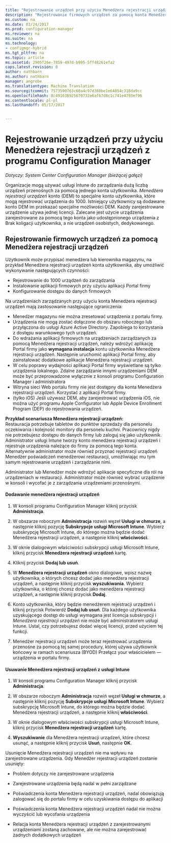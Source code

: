```yaml
---
title: "Rejestrowanie urządzeń przy użyciu Menedżera rejestracji urządzeń - programu Configuration Manager | Dokumentacja firmy Microsoft"
description: "Rejestrowanie firmowych urządzeń za pomocą konta Menedżera rejestracji urządzeń z System Center Configuration Manager."
ms.custom: na
ms.date: 03/24/2017
ms.prod: configuration-manager
ms.reviewer: na
ms.suite: na
ms.technology:
- configmgr-hybrid
ms.tgt_pltfrm: na
ms.topic: article
ms.assetid: 2905f26e-7859-497d-b995-5ff48261efa2
caps.latest.revision: 8
author: nathbarn
ms.author: nathbarn
manager: angrobe
ms.translationtype: Machine Translation
ms.sourcegitcommit: 7573590763c68a4c97d388be1e64054c318da9cc
ms.openlocfilehash: 8c491636925670732e6af67d8c1c741e4793ef96
ms.contentlocale: pl-pl
ms.lasthandoff: 05/17/2017


---
```

# <a name="enroll-devices-with-device-enrollment-manager-with-configuration-manager"></a>Rejestrowanie urządzeń przy użyciu Menedżera rejestracji urządzeń z programu Configuration Manager

*Dotyczy: System Center Configuration Manager (bieżącej gałęzi)*

Organizacje mogą używać usługi Intune do zarządzania dużą liczbą urządzeń przenośnych za pomocą jednego konta użytkownika. *Menedżera rejestracji urządzeń* konto (DEM) to specjalne konto użytkownika, które mogą rejestrować urządzenia do 1000. Istniejący użytkownicy są dodawane konto DEM im przekazać specjalne możliwości DEM. Każdy zarejestrowane urządzenie używa jednej licencji. Zalecane jest użycie urządzenia zarejestrowane za pomocą tego konta jako udostępnionego urządzenia z Brak koligacji użytkownika, a nie urządzeń osobistych, dedykowanego.  

## <a name="enroll-corporate-owned-devices-with-the-device-enrollment-manager"></a>Rejestrowanie firmowych urządzeń za pomocą Menedżera rejestracji urządzeń  
 Użytkownik może przypisać menedżera lub kierownika magazynu, na przykład Menedżera rejestracji urządzeń konta użytkownika, aby umożliwić wykonywanie następujących czynności:  

-   Rejestrowanie do 1000 urządzeń do zarządzania  
-   Instalowanie aplikacji firmowych przy użyciu aplikacji Portal firmy  
-   Konfigurowanie dostępu do danych firmowych  

Na urządzeniach zarządzanych przy użyciu konta Menedżera rejestracji urządzeń mają zastosowanie następujące ograniczenia:

- Menedżer magazynu nie można zresetować urządzenia z portalu firmy.  
- Urządzenia nie mogą zostać dołączone do obszaru roboczego lub przyłączona do usługi Azure Active Directory. Zapobiega to korzystania z dostępu warunkowego tych urządzeń.
-  Do wdrażania aplikacji firmowych na urządzeniach zarządzanych za pomocą Menedżera rejestracji urządzeń, należy wdrożyć aplikację Portal firmy jako **wymagana instalacja** kontu użytkownika Menedżera rejestracji urządzeń. Następnie uruchomić aplikacji Portal firmy, aby zainstalować dodatkowe aplikacje Menedżera rejestracji urządzeń.
- W celu poprawy wydajności aplikacji Portal firmy wyświetlane są tylko urządzenia lokalnego. Zdalne zarządzanie innymi urządzeniami DEM może być przeprowadzone wyłącznie z konsoli programu Configuration Manager i administratora
- Witryna sieci Web portalu firmy nie jest dostępny dla konta Menedżera rejestracji urządzeń. Korzystać z aplikacji Portal firmy.
- (tylko iOS) Jeśli używasz DEM, aby zarejestrować urządzenia iOS, nie można użyć programu Apple Configurator lub Apple Device Enrollment Program (DEP) do rejestrowania urządzeń.

 **Przykład scenariusza Menedżera rejestracji urządzeń:**   
Restauracja potrzebuje tabletów do punktów sprzedaży dla personelu oczekiwania i kolejność monitory dla personelu kuchni. Pracownicy nigdy nie potrzebujesz dostępu do danych firmy lub zaloguj się jako użytkownik. Administrator usługi Intune tworzy konto menedżera rejestracji urządzeń i rejestruje urządzenia należące do firmy za pomocą tego konta. Alternatywnie administrator może również przyznać rejestracji urządzeń Menedżer poświadczeń menedżerowi restauracji, umożliwiając mu tym samym rejestrowanie urządzeń i zarządzanie nimi.  

 Administrator lub Menedżer może wdrożyć aplikacje specyficzne dla ról na urządzeniach w restauracji. Administrator może również wybrać urządzenie w konsoli i wycofać je z zarządzania urządzeniami przenośnymi.  

#### <a name="add-a-device-enrollment-manager"></a>Dodawanie menedżera rejestracji urządzeń  

1.  W konsoli programu Configuration Manager kliknij przycisk **Administracja**.  

2.  W obszarze roboczym **Administracja** rozwiń węzeł **Usługi w chmurze**, a następnie kliknij pozycję **Subskrypcje usługi Microsoft Intune**. Wybierz subskrypcję Microsoft Intune, do którego można będzie dodać Menedżera rejestracji urządzeń, a następnie kliknij **właściwości**.  

3.  W oknie dialogowym właściwości subskrypcji usługi Microsoft Intune, kliknij przycisk **Menedżera rejestracji urządzeń** kartę.  

4.  Kliknij przycisk **Dodaj lub usuń**.  

5.  W **Menedżera rejestracji urządzeń** okno dialogowe, wpisz nazwę użytkownika, o których chcesz dodać jako menedżera rejestracji urządzeń, a następnie kliknij przycisk **wyszukiwania**. Wybierz użytkownika, o której chcesz dodać jako menedżera rejestracji urządzeń, a następnie kliknij przycisk **Dodaj**.  

6.  Konto użytkownika, który będzie menedżerem rejestracji urządzeń i kliknij przycisk Potwierdź **Dodaj lub usuń**.  Dla każdego użytkownika uzyskującego dostęp do usługi wymagana jest licencja subskrypcji i *Menedżera rejestracji urządzeń* nie może być administratorem usługi Intune. Ustal, czy potrzebujesz dodać więcej licencji, przed użyciem tej funkcji.  

7.  Menedżer rejestracji urządzeń może teraz rejestrować urządzenia przenośne za pomocą tej samej procedury, której używa użytkownik końcowy w ramach scenariusza (BYOD) Przełącz your właścicielem — urządzenia w portalu firmy.  

#### <a name="delete-a-device-enrollment-manager-from-intune"></a>Usuwanie Menedżera rejestracji urządzeń z usługi Intune  

1.  W konsoli programu Configuration Manager kliknij przycisk **Administracja**.  

2.  W obszarze roboczym **Administracja** rozwiń węzeł **Usługi w chmurze**, a następnie kliknij pozycję **Subskrypcje usługi Microsoft Intune**. Wybierz subskrypcję Microsoft Intune, do którego można będzie dodać Menedżera rejestracji urządzeń, a następnie kliknij **właściwości**.  

3.  W oknie dialogowym właściwości subskrypcji usługi Microsoft Intune, kliknij przycisk **Menedżera rejestracji urządzeń** kartę.  

4.  **Wyszukiwanie** dla Menedżera rejestracji urządzeń, które chcesz usunąć, a następnie kliknij przycisk **Usuń**, następnie **OK**.  

 Usunięcie Menedżera rejestracji urządzeń nie ma wpływu na zarejestrowane urządzenia. Gdy Menedżer rejestracji urządzeń zostanie usunięty:  

-   Problem dotyczy nie zarejestrowane urządzenia  

-   Zarejestrowane urządzenia będą nadal w pełni zarządzane  

-   Poświadczenia konta Menedżera rejestracji urządzeń, nadal obowiązują zalogować się do portalu firmy w celu uzyskiwania dostępu do aplikacji  

-   Poświadczenia konta Menedżera rejestracji urządzeń nadal nie można wyczyścić lub wycofania urządzenia  

-   Relacja konta Menedżera rejestracji urządzeń z zarejestrowanymi urządzeniami zostaną zachowane, ale nie można zarejestrować żadnych dodatkowych urządzeń

